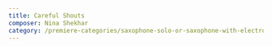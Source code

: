 ```yaml
---
title: Careful Shouts
composer: Nina Shekhar
category: /premiere-categories/saxophone-solo-or-saxophone-with-electronics-piano-or-orchestra
---
```

